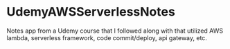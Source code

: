 # UdemyAWSServerlessNotes
Notes app from a Udemy course that I followed along with that utilized AWS lambda, serverless framework, code commit/deploy, api gateway, etc.

